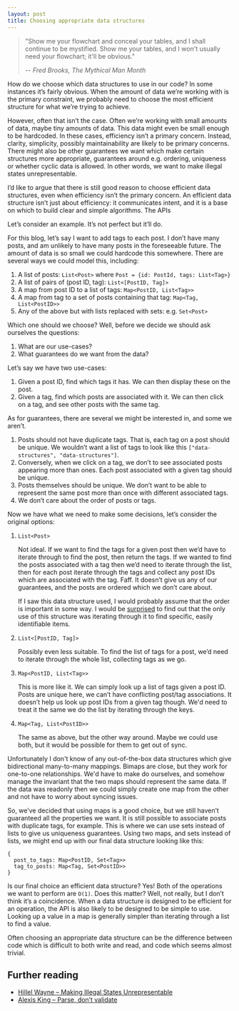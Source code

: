 ```yaml
---
layout: post
title: Choosing appropriate data structures
---
```


> "Show me your flowchart and conceal your tables, and I shall continue to be mystified. Show me your tables, and I won't usually need your flowchart; it'll be obvious."
>
> -- *Fred Brooks, The Mythical Man Month*

How do we choose which data structures to use in our code? In some instances it’s fairly obvious. When the amount of data we’re working with is the primary constraint, we probably need to choose the most efficient structure for what we’re trying to achieve.

However, often that isn’t the case. Often we’re working with small amounts of data, maybe tiny amounts of data. This data might even be small enough to be hardcoded. In these cases, efficiency isn’t a primary concern. Instead, clarity, simplicity, possibly maintainability are likely to be primary concerns. There might also be other guarantees we want which make certain structures more appropriate, guarantees around e.g. ordering, uniqueness or whether cyclic data is allowed. In other words, we want to make illegal states unrepresentable.

I’d like to argue that there is still good reason to choose efficient data structures, even when efficiency isn’t the primary concern. An efficient data structure isn’t just about efficiency: it communicates intent, and it is a base on which to build clear and simple algorithms. The APIs

Let’s consider an example. It’s not perfect but it’ll do.

For this blog, let’s say I want to add tags to each post. I don’t have many posts, and am unlikely to have many posts in the foreseeable future. The amount of data is so small we could hardcode this somewhere. There are several ways we could model this, including:

1. A list of posts: `List<Post>` where `Post = {id: PostId, tags: List<Tag>}`
2. A list of pairs of (post ID, tag): `List<[PostID, Tag]>`
3. A map from post ID to a list of tags: `Map<PostID, List<Tag>>`
4. A map from tag to a set of posts containing that tag: `Map<Tag, List<PostID>>`
5. Any of the above but with lists replaced with sets: e.g. `Set<Post>`

Which one should we choose? Well, before we decide we should ask ourselves the questions:

1. What are our use-cases?
2. What guarantees do we want from the data?

Let’s say we have two use-cases:

1. Given a post ID, find which tags it has. We can then display these on the post.
2. Given a tag, find which posts are associated with it. We can then click on a tag, and see other posts with the same tag.

As for guarantees, there are several we might be interested in, and some we aren’t.

1. Posts should not have duplicate tags. That is, each tag on a post should be unique. We wouldn’t want a list of tags to look like this `["data-structures", "data-structures"]`.
2. Conversely, when we click on a tag, we don’t to see associated posts appearing more than ones. Each post associated with a given tag should be unique.
3. Posts themselves should be unique. We don’t want to be able to represent the same post more than once with different associated tags.
4. We don’t care about the order of posts or tags.

Now we have what we need to make some decisions, let’s consider the original options:

1. `List<Post>`

    Not ideal. If we want to find the tags for a given post then we’d have to iterate through to find the post, then return the tags. If we wanted to find the posts associated with a tag then we’d need to iterate through the list, then for each post iterate through the tags and collect any post IDs which are associated with the tag. Faff. It doesn’t give us any of our guarantees, and the posts are ordered which we don’t care about.

    If I saw this data structure used, I would probably assume that the order is important in some way. I would be [surprised](https://en.wikipedia.org/wiki/Principle_of_least_astonishment) to find out that the only use of this structure was iterating through it to find specific, easily identifiable items.

2. `List<[PostID, Tag]>`

    Possibly even less suitable. To find the list of tags for a post, we’d need to iterate through the whole list, collecting tags as we go.

3. `Map<PostID, List<Tag>>`

    This is more like it. We can simply look up a list of tags given a post ID. Posts are unique here, we can’t have conflicting post/tag associations. It doesn’t help us look up post IDs from a given tag though. We'd need to treat it the same we do the list by iterating through the keys.

4. `Map<Tag, List<PostID>>`

    The same as above, but the other way around. Maybe we could use both, but it would be possible for them to get out of sync.

Unfortunately I don't know of any out-of-the-box data structures which give bidirectional many-to-many mappings. Bimaps are close, but they work for one-to-one relationships. We'd have to make do ourselves, and somehow manage the invariant that the two maps should represent the same data. If the data was readonly then we could simply create one map from the other and not have to worry about syncing issues.

So, we’ve decided that using maps is a good choice, but we still haven’t guaranteed all the properties we want. It is still possible to associate posts with duplicate tags, for example. This is where we can use sets instead of lists to give us uniqueness guarantees. Using two maps, and sets instead of lists, we might end up with our final data structure looking like this:

```tsx
{
  post_to_tags: Map<PostID, Set<Tag>>
  tag_to_posts: Map<Tag, Set<PostID>>
}
```

Is our final choice an efficient data structure? Yes! Both of the operations we want to perform are `O(1)`. Does this matter? Well, not really, but I don’t think it’s a coincidence. When a data structure is designed to be efficient for an operation, the API is also likely to be designed to be simple to use. Looking up a value in a map is generally simpler than iterating through a list to find a value.

Often choosing an appropriate data structure can be the difference between code which is difficult to both write and read, and code which seems almost trivial.

## Further reading

- [Hillel Wayne – Making Illegal States Unrepresentable](https://buttondown.email/hillelwayne/archive/making-illegal-states-unrepresentable/)
- [Alexis King – Parse, don’t validate](https://lexi-lambda.github.io/blog/2019/11/05/parse-don-t-validate/)
